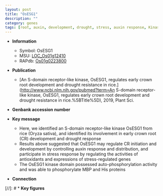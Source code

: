 ```yaml
---
layout: post
title: "OsESG1"
description: ""
category: genes
tags: [root, auxin, development, drought, stress, auxin response, Kinase, crown, crown root, stress response]
---
```


* **Information**  
    + Symbol: OsESG1  
    + MSU: [LOC_Os01g12410](http://rice.uga.edu/cgi-bin/ORF_infopage.cgi?orf=LOC_Os01g12410)  
    + RAPdb: [Os01g0223800](https://rapdb.dna.affrc.go.jp/locus/?name=Os01g0223800)  

* **Publication**  
    + [An S-domain receptor-like kinase, OsESG1, regulates early crown root development and drought resistance in rice.](http://www.ncbi.nlm.nih.gov/pubmed?term=An S-domain receptor-like kinase, OsESG1, regulates early crown root development and drought resistance in rice.%5BTitle%5D), 2019, Plant Sci.

* **Genbank accession number**  

* **Key message**  
    + Here, we identified an S-domain receptor-like kinase OsESG1 from rice (Oryza sativa), and identified its involvement in early crown root (CR) development and drought response
    + Results above suggested that OsESG1 may regulate CR initiation and development by controlling auxin response and distribution, and participate in stress response by regulating the activities of antioxidants and expressions of stress-regulated genes
    + The OsESG1 kinase domain possessed auto-phosphorylation activity and was able to phosphorylate MBP and His proteins

* **Connection**  

[//]: # * **Key figures**  


